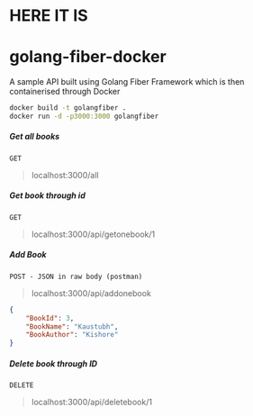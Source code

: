 # HERE IT IS 
# golang-fiber-docker
A sample API built using Golang Fiber Framework which is then containerised through Docker

```bash
docker build -t golangfiber .
docker run -d -p3000:3000 golangfiber
```
##### Get all books
`GET`
> localhost:3000/all
##### Get book through id
`GET`
> localhost:3000/api/getonebook/1
##### Add Book
`POST - JSON in raw body (postman)`
> localhost:3000/api/addonebook
```JSON
{
    "BookId": 3,
    "BookName": "Kaustubh",
    "BookAuthor": "Kishore"
}
```

##### Delete book through ID
`DELETE`
> localhost:3000/api/deletebook/1
